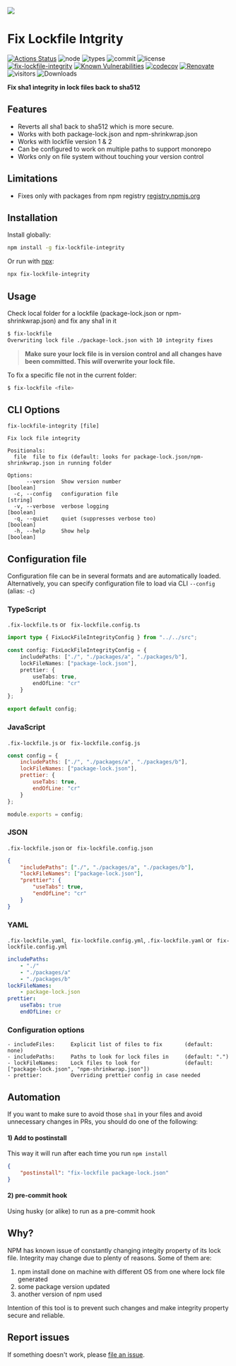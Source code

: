 ![](https://raw.githubusercontent.com/yoavain/fix-lockfile-integrity/main/resources/docs/logo.gif)
# Fix Lockfile Intgrity 
[![Actions Status](https://github.com/yoavain/fix-lockfile-integrity/workflows/Node%20CI/badge.svg)](https://github.com/yoavain/fix-lockfile-integrity/actions)
![node](https://img.shields.io/node/v/fix-lockfile-integrity.svg)
![types](https://img.shields.io/npm/types/typescript.svg)
![commit](https://img.shields.io/github/last-commit/yoavain/fix-lockfile-integrity.svg)
![license](https://img.shields.io/npm/l/fix-lockfile-integrity.svg)
[![fix-lockfile-integrity](https://snyk.io/advisor/npm-package/fix-lockfile-integrity/badge.svg)](https://snyk.io/advisor/npm-package/fix-lockfile-integrity)
[![Known Vulnerabilities](https://snyk.io/test/github/yoavain/fix-lockfile-integrity/badge.svg?targetFile=package.json)](https://snyk.io//test/github/yoavain/fix-lockfile-integrity?targetFile=package.json)
[![codecov](https://codecov.io/gh/yoavain/fix-lockfile-integrity/branch/main/graph/badge.svg)](https://codecov.io/gh/yoavain/fix-lockfile-integrity)
[![Renovate](https://img.shields.io/badge/renovate-enabled-brightgreen.svg)](https://renovatebot.com)
![visitors](https://visitor-badge.glitch.me/badge?page_id=yoavain.fix-lockfile-integrity)
![Downloads](https://img.shields.io/npm/dm/fix-lockfile-integrity.svg)

**Fix sha1 integrity in lock files back to sha512**

## Features
- Reverts all sha1 back to sha512 which is more secure.
- Works with both package-lock.json and npm-shrinkwrap.json
- Works with lockfile version 1 & 2
- Can be configured to work on multiple paths to support monorepo 
- Works only on file system without touching your version control


## Limitations
- Fixes only with packages from npm registry [registry.npmjs.org](https://www.npmjs.com/)


## Installation

Install globally:

```sh
npm install -g fix-lockfile-integrity
```

Or run with [npx](https://docs.npmjs.com/cli/v8/commands/npx):

```sh
npx fix-lockfile-integrity
```

## Usage

Check local folder for a lockfile (package-lock.json or npm-shrinkwrap.json) and fix any sha1 in it

```sh
$ fix-lockfile
Overwriting lock file ./package-lock.json with 10 integrity fixes
```

> **Make sure your lock file is in version control and all changes have been committed. This _will_ overwrite your lock file.**

To fix a specific file not in the current folder:

```sh
$ fix-lockfile <file>
```

## CLI Options
```
fix-lockfile-integrity [file]

Fix lock file integrity

Positionals:
  file  file to fix (default: looks for package-lock.json/npm-shrinkwrap.json in running folder

Options:
      --version  Show version number                                   [boolean]
  -c, --config   configuration file                                     [string]
  -v, --verbose  verbose logging                                       [boolean]
  -q, --quiet    quiet (suppresses verbose too)                        [boolean]
  -h, --help     Show help                                             [boolean]

```

## Configuration file

Configuration file can be in several formats and are automatically loaded.  
Alternatively, you can specify configuration file to load via CLI `--config` (alias: `-c`) 

### TypeScript

`.fix-lockfile.ts` or ` fix-lockfile.config.ts`

```ts
import type { FixLockFileIntegrityConfig } from "../../src";

const config: FixLockFileIntegrityConfig = {
    includePaths: ["./", "./packages/a", "./packages/b"],
    lockFileNames: ["package-lock.json"],
    prettier: {
        useTabs: true,
        endOfLine: "cr"
    }
};

export default config;
```

### JavaScript

`.fix-lockfile.js` or ` fix-lockfile.config.js`

```js
const config = {
    includePaths: ["./", "./packages/a", "./packages/b"],
    lockFileNames: ["package-lock.json"],
    prettier: {
        useTabs: true,
        endOfLine: "cr"
    }
};

module.exports = config;
```

### JSON

`.fix-lockfile.json` or ` fix-lockfile.config.json`

```json
{
    "includePaths": ["./", "./packages/a", "./packages/b"],
    "lockFileNames": ["package-lock.json"],
    "prettier": {
        "useTabs": true,
        "endOfLine": "cr"
    }
}
```

### YAML

`.fix-lockfile.yaml`, ` fix-lockfile.config.yml`, `.fix-lockfile.yaml` or ` fix-lockfile.config.yml`

```yaml
includePaths:
    - "./"
    - "./packages/a"
    - "./packages/b"
lockFileNames:
    - package-lock.json
prettier:
    useTabs: true
    endOfLine: cr
```

### Configuration options
```
- includeFiles:     Explicit list of files to fix       (default: none)
- includePaths:     Paths to look for lock files in     (default: ".")
- lockFileNames:    Lock files to look for              (default: ["package-lock.json", "npm-shrinkwrap.json"])
- prettier:         Overriding prettier config in case needed
```

## Automation

If you want to make sure to avoid those `sha1` in your files and avoid unnecessary changes in PRs, you should do one of the following:

#### 1) Add to postinstall
This way it will run after each time you run `npm install`
```json
{
    "postinstall": "fix-lockfile package-lock.json"
}
```

#### 2) pre-commit hook
Using husky (or alike) to run as a pre-commit hook


## Why?

NPM has known issue of constantly changing integity property of its lock file. Integrity may change due to plenty of reasons. Some of them are:

1. npm install done on machine with different OS from one where lock file generated
2. some package version updated
3. another version of npm used

Intention of this tool is to prevent such changes and make integrity property secure and reliable.


## Report issues

If something doesn't work, please [file an issue](https://github.com/yoavain/fix-lockfile-integrity/issues/new).
